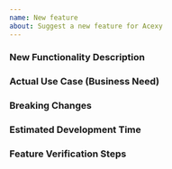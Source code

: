 ```yaml
---
name: New feature
about: Suggest a new feature for Acexy
---
```


### New Functionality Description

<!-- (Guidelines for creating a new functionality are [available
here](/CONTRIBUTING.md)) -->

<!-- You can paste here some ideas on how it should be coded, but focus
mostly on the "why".
-->

### Actual Use Case (Business Need)

<!-- Tell us why this is important to be added -->

### Breaking Changes

<!-- If the new feature will break backwards compatibility, explain here why and how -->

### Estimated Development Time

<!-- Do you have a general idea on how much time this will take? Elaborate -->

### Feature Verification Steps

<!-- Every new feature should be backed up with tests. Explain here the way to check and
verify the feature's correct behavior, with detailed steps, outcomes, and even code if you
want!

This is crucial as it will simplify the workflow and development.
-->
